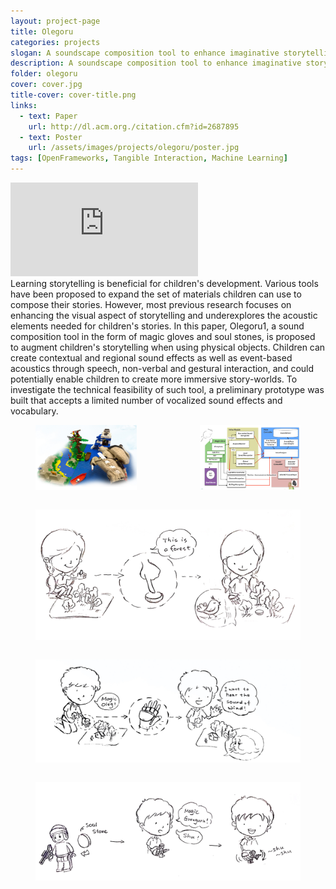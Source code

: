 ```yaml
---
layout: project-page
title: Olegoru
categories: projects
slogan: A soundscape composition tool to enhance imaginative storytelling with tagible objects
description: A soundscape composition tool to enhance imaginative storytelling with tagible objects.
folder: olegoru
cover: cover.jpg
title-cover: cover-title.png
links:
  - text: Paper
    url: http://dl.acm.org./citation.cfm?id=2687895
  - text: Poster
    url: /assets/images/projects/olegoru/poster.jpg
tags: [OpenFrameworks, Tangible Interaction, Machine Learning]
---
```

<div class="columns">
    <div class="column">
        <div class="video-container">
            <iframe src="https://www.youtube.com/embed/iapGMJi1UfQ" frameborder="0" webkitallowfullscreen mozallowfullscreen allowfullscreen></iframe>
        </div>
    </div>
</div>
Learning storytelling is beneficial for children's development. Various tools have been proposed to expand the set of materials children can use to compose their stories. However, most previous research focuses on enhancing the visual aspect of storytelling and underexplores the acoustic elements needed for children's stories. In this paper, Olegoru1, a sound composition tool in the form of magic gloves and soul stones, is proposed to augment children's storytelling when using physical objects. Children can create contextual and regional sound effects as well as event-based acoustics through speech, non-verbal and gestural interaction, and could potentially enable children to create more immersive story-worlds. To investigate the technical feasibility of such tool, a preliminary prototype was built that accepts a limited number of vocalized sound effects and vocabulary.

<div class="columns">
    <div class="column">
        <figure class="images">
            <img src="/assets/images/projects/olegoru/1.png">
        </figure>
    </div>
    <div class="column">
        <figure class="images">
            <img src="/assets/images/projects/olegoru/3.png">
        </figure>
    </div>
</div>
<div class="columns">
    <div class="column">
        <figure class="images">
            <img src="/assets/images/projects/olegoru/2.png">
        </figure>
    </div>
</div>
<div class="columns">
    <div class="column">
        <figure class="images">
            <img src="/assets/images/projects/olegoru/4.png">
        </figure>
    </div>
</div>
<div class="columns">
    <div class="column">
        <figure class="images">
            <img src="/assets/images/projects/olegoru/5.png">
        </figure>
    </div>
</div>